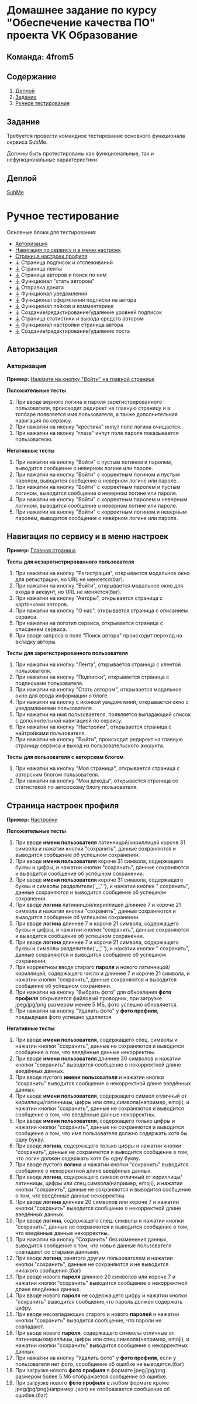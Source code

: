 # Домашнее задание по курсу "Обеспечение качества ПО" проекта VK Образование

## Команда: **4from5**

## Содержание

1. [Деплой](#деплой)
2. [Задание](#задание)
3. [Ручное тестирование](#ручное-тестирование)

## Задание

Требуется провести командное тестирование основного функционала сервиса SubMe.

Должны быть протестированы как функциональные, так и нефункциональные характеристики.

## Деплой

[SubMe](https://sub-me.ru/)

# Ручное тестирование

Основные блоки для тестирования:

* [Авторизация](#авторизация) 
* [Навигация по сервису и в меню настроек](#навигация-по-сервису-и-в-меню-настроек)
* [Страница настроек профиля](#страница-настроек-профиля) 
* [↓](#) Страница подписок и отслеживаний
* [↓](#) Страница ленты
* [↓](#) Страница авторов и поиск по ним
* [↓](#) Функционал "стать автором"
* [↓](#) Отправка доната
* [↓](#) Функционал уведомлений
* [↓](#) Функционал оформления подписки на автора
* [↓](#) Функционал лайков и комментариев
* [↓](#) Создание/редактирование/удаление уровней подписок
* [↓](#) Страница статистики и вывода средств автором
* [↓](#) Функционал настройки страница автора
* [↓](#) Создание/редактирование/удаление поста

## Авторизация

### Авторизация
**Пример:** [Нажмите на кнопку "Войти" на главной странице](https://sub-me.ru/)

**Положительные тесты**

1. При вводе верного логина и пароля зарегистрированного пользователя, происходит редирект на главную страницу и в топбаре появляется имя пользователя, а также дополнительная навигация по сервису.
2. При нажатии на иконку "крестика" инпут поле логина очищается.
3. При нажатии на иконку "глаза" инпут поле пароля показывается пользователю.

**Негативные тесты**

1. При нажатии на кнопку "Войти" с пустым логином и паролем, выводится сообщение о неверном логине или пароле.
2. При нажатии на кнопку "Войти" с корректным логином и пустым паролем, выводится сообщение о неверном логине или пароле.
3. При нажатии на кнопку "Войти" с корректным паролем и пустым логином, выводится сообщение о неверном логине или пароле.
4. При нажатии на кнопку "Войти" с корректным паролем и неверным логином, выводится сообщение о неверном логине или пароле.
5. При нажатии на кнопку "Войти" с корректным логином и неверным паролем, выводится сообщение о неверном логине или пароле.

## Навигация по сервису и в меню настроек

**Пример:** [Главная страница](https://sub-me.ru/)

**Тесты для незарегистрированного пользователя**

1. При нажатии на кнопку "Регистрация", открывается модальное окно для регистрации, но URL не меняется(баг).
2. При нажатии на кнопку "Войти", открывается модальное окно для входа в аккаунт, но URL не меняется(баг).
3. При нажатии на кнопку "Авторы", открывается страница с карточками авторов.
4. При нажатии на кнопку "О нас", открывается страница с описанием сервиса.
5. При нажатии на логотип сервиса, открывается страница с описанием сервиса.
6. При вводе запроса в поле "Поиск автора" происходит переход на вкладку авторы.

**Тесты для зарегистрированного пользователя**

1. При нажатии на кнопку "Лента", открывается страница с клентой пользователя.
2. При нажатии на кнопку "Подписки", открывается страница с подписками пользователя.
3. При нажатии на кнопку "Стать автором", открывается модальное окно для ввода информации о блоге.
4. При нажатии на кнопку с иконкой уведомлений, открывается окно с уведомлениями пользователя.
5. При нажатии на имя пользоваетеля, появляется выпадающий список с дополнительной навигацией по сервису.
6. При нажатии на кнопку "Настройки", открывается страница с найтройками пользователя.
7. При нажатии на кнопку "Выйти", происходит редирект на главную страницу сервиса и выход из пользовательского аккаунта.

**Тесты для пользователя с авторским блогом**

1. При нажатии на кнопку "Моя страница", открывается страница с авторским блогом пользователя.
2. При нажатии на кнопку "Мои доходы", открывается страница со статистикой по авторскому блогу пользователя.

## Страница настроек профиля

**Пример:** [Настройки](https://sub-me.ru/settings)

**Положительные тесты**

1. При вводе **имени пользователя** латинницой/кириллицей короче 31 символа и нажатии кнопки "сохранить", данные
   сохраняются
   и выводится сообщение
   об успешном сохранении.
2. При вводе **имени пользователя** короче 31 символа, содержащего буквы и цифры, и нажатии кнопки "сохранить", данные
   сохраняются и
   выводится сообщение об успешном сохранении.
3. При вводе **имени пользователя** короче 31 символа, содержащего буквы и символы разделители('_',' '), и нажатии кнопки "
   сохранить", данные сохраняются и выводится сообщение об успешном сохранении.
4. При вводе **логина** латинницой/кириллицей длиннее 7 и короче 21 символа и нажатии кнопки "сохранить", данные сохраняются и
   выаодится
   сообщение об успешном сохранении.
5. При вводе **логина** длиннее 7 и короче 21 символа, содержащего буквы и цифры, и нажатии кнопки "сохранить", данные сохраняются и
   выаодится
   сообщение об успешном сохранении.
6. При вводе **логина** длиннее 7 и короче 21 символа, содержащего буквы и символы разделители('_',' '), и нажатии кнопки "
   сохранить", данные сохраняются и выводится сообщение об успешном сохранении.
7. При корректном вводе старого **пароля** и нового латинницой/кириллицей, содержащего число и длиннее 7 и короче 21 символа, и нажатии кнопки "сохранить", данные сохраняются и
   выводится сообщение об успешном сохранении.
8. При нажатии на кнопку "Выбрать фото" для обновления **фото профиля** открывается файловый проводник, при загрузке jpeg/jpg/png размером менее 5 МБ, фото успешно обновляется.
9. При нажатии на кнопку "Удалить фото" у **фото профиля**, предыдущее фото успешно удаляется.

**Негативные тесты**

1. При вводе **имени пользователя**, содержащего спец. символы и нажатии кнопки "сохранить", данные не сохраняются
   и выводится сообщение о том, что введённые данные некорректны.
2. При вводе **имени пользователя** длиннее 30 символов и нажатии кнопки "сохранить" выводится сообщение о некорректной
   длине введённых данных.
3. При вводе пустого **имени пользователя** и нажатии кнопки "сохранить" выводится сообщение о некорректной длине
   введённых
   данных.
4. При вводе **имени пользователя**, содержащего символ отличный от кириллицы/латинницы, цифры или спец.символа(например, emoji), и нажатии кнопки "сохранить", данные не сохраняются
   и выводится сообщение о том, что введённые данные некорректны.
5. При вводе **имени пользователя**, содержащего только цифры и нажатии кнопки "сохранить", данные не сохраняются
   и выводится сообщение о том, что имя пользователя должно содержать хотя бы одну букву. 
6. При вводе **логина**, содержащего только цифры и нажатии кнопки "сохранить", данные не сохраняются
   и выводится сообщение о том, что логин должен содержать хотя бы одну букву.
7. При вводе пустого **логина** и нажатии кнопки "сохранить" выводится сообщение о некорректной длине
   введённых
   данных.
8. При вводе **логина**, содержащего символ отличный от кириллицы/латинницы, цифры или спец.символа(например, emoji), и нажатии кнопки "сохранить", данные не сохраняются
   и выводится сообщение о том, что введённые данные некорректны.
9. При вводе **логина** длиннее 20 символов или короче 7 и нажатии кнопки "сохранить" выводится сообщение о некорректной
   длине введённых данных.
10. При вводе **логина**, содержащего спец. символы и нажатии кнопки "сохранить", данные не сохраняются
    и выводится сообщение о том, что введённые данные некорректны.
11. При нажатии на кнопку "Сохранить" без изменения данных, выводится сообщение о том, что новые данные пользователя
   совпадают со старыми данными.
12. При вводе **логина**, занятого другим пользователем и нажатии кнопки "сохранить", данные не сохраняются
    и не выводится никакого сообщения.(баг)
13. При вводе нового **пароля** длиннее 20 символов или короче 7 и нажатии кнопки "сохранить" выводится сообщение о некорректной
    длине введённых данных.
14. При вводе нового **пароля** не содержащего цифру и нажатии кнопки "сохранить" выводится сообщение,что пароль должен содержать цифру.
15. При вводе несовпадающих старого и нового **паролей** и нажатии кнопки "сохранить" выводится сообщение, что пароли не совпадают.
16. При вводе нового **пароля**, содержащего символы отличные от латинницы/кириллицы, цифры или спец.символа(например, emoji), и нажатии кнопки "сохранить" выводится сообщение о некорректных данных.
17. При нажатии на кнопку "Удалить фото" у **фото профиля**, если у пользователя нет фото, ссообщение об ошибке не выводится.(баг)
18. При загрузке нового **фото профиля** в формате jpeg/jpg/png размером более 5 Мб отображается сообщение об ошибке.
19. При загрузке нового **фото профиля** в любом формате кроме jpeg/jpg/png(например .json) не отображается сообщение об ошибке.(баг)

